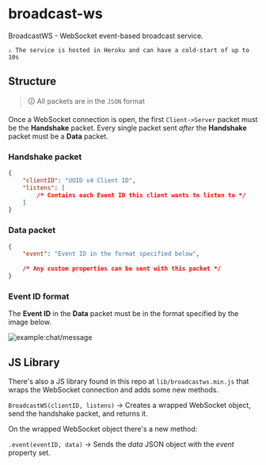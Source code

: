 # broadcast-ws
BroadcastWS - WebSocket event-based broadcast service.

```
⚠️ The service is hosted in Heroku and can have a cold-start of up to 10s
```

## Structure

> 🛈 All packets are in the `JSON` format

Once a WebSocket connection is open, the first `Client->Server` packet must be the **Handshake** packet. Every single packet sent *after* the **Handshake** packet must be a **Data** packet.

### Handshake packet
```json
{
    "clientID": "UUID v4 Client ID",
    "listens": [
        /* Contains each Event ID this client wants to listen to */
    ]
}
```

### Data packet
```json
{
    "event": "Event ID in the format specified below",
    
    /* Any custom properties can be sent with this packet */
}
```

### Event ID format
The **Event ID** in the **Data** packet must be in the format specified by the image below.

![example:chat/message](img/event_id.png)

## JS Library
There's also a JS library found in this repo at `lib/broadcastws.min.js` that wraps the WebSocket connection and adds some new methods.

`BroadcastWS(clientID, listens)` -> Creates a wrapped WebSocket object, send the handshake packet, and returns it.

On the wrapped WebSocket object there's a new method:

`.event(eventID, data)` -> Sends the *data* JSON object with the *event* property set.